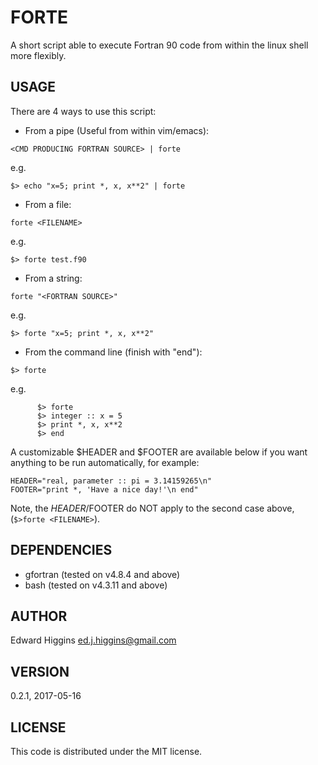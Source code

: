 # FORTE
A short script able to execute Fortran 90 code from within the linux shell more flexibly.

## USAGE
There are 4 ways to use this script:
- From a pipe (Useful from within vim/emacs):
```
<CMD PRODUCING FORTRAN SOURCE> | forte
```
 e.g.
```
$> echo "x=5; print *, x, x**2" | forte
```
- From a file:
```
forte <FILENAME>
```
  e.g.
```
$> forte test.f90
```
- From a string:
```
forte "<FORTRAN SOURCE>"
```
  e.g.
```
$> forte "x=5; print *, x, x**2"
```

- From the command line (finish with "end"):
```
$> forte
```
  e.g.
```
      $> forte
      $> integer :: x = 5
      $> print *, x, x**2
      $> end
```

A customizable $HEADER and $FOOTER are available below if you want anything
to be run automatically, for example:
```
HEADER="real, parameter :: pi = 3.14159265\n"
FOOTER="print *, 'Have a nice day!'\n end"
```

Note, the $HEADER/$FOOTER do NOT apply to the second case above,
 (`$>forte <FILENAME>`).

## DEPENDENCIES
  - gfortran (tested on v4.8.4 and above)
  - bash (tested on v4.3.11 and above)

## AUTHOR
Edward Higgins <ed.j.higgins@gmail.com>

## VERSION
0.2.1, 2017-05-16

## LICENSE
This code is distributed under the MIT license.
